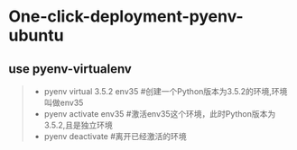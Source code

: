 # One-click-deployment-pyenv-ubuntu
## use pyenv-virtualenv
> * pyenv virtual 3.5.2 env35 #创建一个Python版本为3.5.2的环境,环境叫做env35
> * pyenv activate env35 #激活env35这个环境，此时Python版本为3.5.2,且是独立环境
> * pyenv deactivate #离开已经激活的环境
